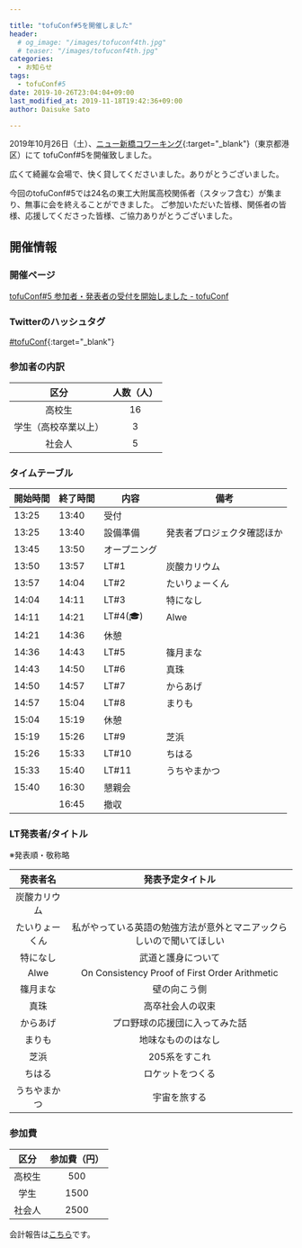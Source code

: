 ```yaml
---

title: "tofuConf#5を開催しました"
header:
  # og_image: "/images/tofuconf4th.jpg"
  # teaser: "/images/tofuconf4th.jpg"
categories: 
  - お知らせ
tags:
  - tofuConf#5
date: 2019-10-26T23:04:04+09:00
last_modified_at: 2019-11-18T19:42:36+09:00
author: Daisuke Sato

---
```


2019年10月26日（土）、[ニュー新橋コワーキング](https://www.nscow.com/){:target="_blank"}（東京都港区）にて
tofuConf#5を開催致しました。

広くて綺麗な会場で、快く貸してくださいました。ありがとうございました。

今回のtofuConf#5では24名の東工大附属高校関係者（スタッフ含む）が集まり、無事に会を終えることができました。
ご参加いただいた皆様、関係者の皆様、応援してくださった皆様、ご協力ありがとうございました。

## 開催情報

### 開催ページ

[tofuConf#5 参加者・発表者の受付を開始しました - tofuConf](/2019-09-09/5th-tofuconf-general.html)

### Twitterのハッシュタグ

[#tofuConf](https://twitter.com/hashtag/tofuConf){:target="_blank"}

### 参加者の内訳

| 区分 | 人数（人） |
|:----:|:----------:|
| 高校生 | 16 |
| 学生（高校卒業以上） | 3 |
| 社会人 | 5 |

### タイムテーブル

| 開始時間 | 終了時間 | 内容 | 備考 |
| --- | --- | --- | --- |
| 13:25 | 13:40 | 受付 |  |
| 13:25 | 13:40 | 設備準備 | 発表者プロジェクタ確認ほか |
| 13:45 | 13:50 | オープニング |  |
| 13:50 | 13:57 | LT#1 | 炭酸カリウム |
| 13:57 | 14:04 | LT#2 | たいりょーくん |
| 14:04 | 14:11 | LT#3 | 特になし |
| 14:11 | 14:21 | LT#4(🎓) | Alwe |
| 14:21 | 14:36 | 休憩 |  |
| 14:36 | 14:43 | LT#5 | 篠月まな |
| 14:43 | 14:50 | LT#6 | 真珠 |
| 14:50 | 14:57 | LT#7 | からあげ |
| 14:57 | 15:04 | LT#8 | まりも |
| 15:04 | 15:19 | 休憩 |  |
| 15:19 | 15:26 | LT#9 | 芝浜 |
| 15:26 | 15:33 | LT#10 | ちはる |
| 15:33 | 15:40 | LT#11 | うちやまかつ |
| 15:40 | 16:30 | 懇親会 |  |
|  | 16:45 | 撤収 |  |


### LT発表者/タイトル

※発表順・敬称略

| 発表者名 | 発表予定タイトル |
|:--------:|:----------------------:|
| 炭酸カリウム |  |
| たいりょーくん | 私がやっている英語の勉強方法が意外とマニアックらしいので聞いてほしい |
| 特になし | 武道と護身について |
| Alwe | On Consistency Proof of First Order Arithmetic |
| 篠月まな | 壁の向こう側 |
| 真珠 | 高卒社会人の収束 |
| からあげ | プロ野球の応援団に入ってみた話 |
| まりも | 地味なもののはなし |
| 芝浜 | 205系をすこれ |
| ちはる | ロケットをつくる |
| うちやまかつ | 宇宙を旅する |

### 参加費

| 区分 | 参加費（円） |
|:----:|:------------:|
| 高校生 | 500 |
| 学生 | 1500 |
| 社会人 | 2500 |

会計報告は[こちら](/2019-10-26/financial-report.html)です。
